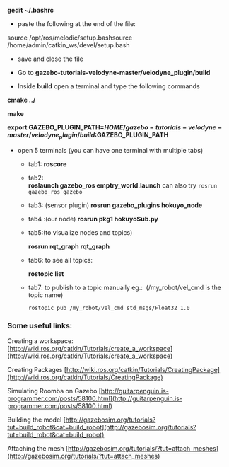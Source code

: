 **gedit ~/.bashrc**

- paste the following at the end of the file:

source /opt/ros/melodic/setup.bashsource /home/admin/catkin_ws/devel/setup.bash

- save and close the file

- Go to **gazebo-tutorials-velodyne-master/velodyne_plugin/build**

- Inside **build** open a terminal and type the following commands

**cmake ../**

**make**

**export GAZEBO_PLUGIN_PATH=$HOME/gazebo-tutorials-velodyne-master/velodyne_plugin /build:$GAZEBO_PLUGIN_PATH**

- open 5 terminals (you can have one terminal with multiple tabs)

  - tab1:
    **roscore**
    
  - tab2:  
    **roslaunch gazebo_ros emptry_world.launch**
    can also try
    `rosrun gazebo_ros gazebo`

  - tab3: (sensor plugin)
    **rosrun gazebo_plugins hokuyo_node**

  - tab4
    :(our node)
    **rosrun pkg1 hokuyoSub.py**

  - tab5:(to visualize nodes and topics)

    **rosrun rqt_graph rqt_graph**

  - tab6: to see all topics:

    **rostopic list**

  - tab7: to publish to a topic manually eg.:  (/my_robot/vel_cmd is the topic name)

    `rostopic pub /my_robot/vel_cmd std_msgs/Float32 1.0`

### Some useful links:

Creating a workspace:
[http://wiki.ros.org/catkin/Tutorials/create_a_workspace](http://wiki.ros.org/catkin/Tutorials/create_a_workspace)

Creating Packages
[http://wiki.ros.org/catkin/Tutorials/CreatingPackage](http://wiki.ros.org/catkin/Tutorials/CreatingPackage)

Simulating Roomba on Gazebo
[http://guitarpenguin.is-programmer.com/posts/58100.html](http://guitarpenguin.is-programmer.com/posts/58100.html)

Building the model
[http://gazebosim.org/tutorials?tut=build_robot&cat=build_robot](http://gazebosim.org/tutorials?tut=build_robot&cat=build_robot)

Attaching the mesh
[http://gazebosim.org/tutorials/?tut=attach_meshes](http://gazebosim.org/tutorials/?tut=attach_meshes)
